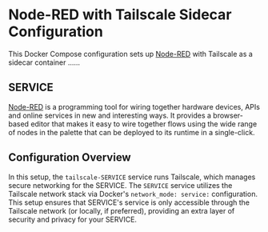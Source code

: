 # Node-RED with Tailscale Sidecar Configuration

This Docker Compose configuration sets up [Node-RED](https://nodered.org/) with Tailscale as a sidecar container ......

## SERVICE

[Node-RED](https://nodered.org/) is a programming tool for wiring together hardware devices, APIs and online services in new and interesting ways.
It provides a browser-based editor that makes it easy to wire together flows using the wide range of nodes in the palette that can be deployed to its runtime in a single-click.

## Configuration Overview

In this setup, the `tailscale-SERVICE` service runs Tailscale, which manages secure networking for the SERVICE. The `SERVICE` service utilizes the Tailscale network stack via Docker's `network_mode: service:` configuration. This setup ensures that SERVICE's service is only accessible through the Tailscale network (or locally, if preferred), providing an extra layer of security and privacy for your SERVICE.
